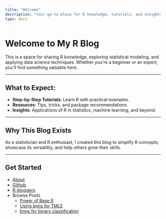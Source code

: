 ```yaml
---
title: "Welcome"
description: "Your go-to place for R knowledge, tutorials, and insights."
type: docs
---
```


# Welcome to My R Blog

This is a space for sharing R knowledge, exploring statistical modeling, and applying data science techniques. Whether you're a beginner or an expert, you'll find something valuable here.

---

## What to Expect:

- **Step-by-Step Tutorials**: Learn R with practical examples.
- **Resources**: Tips, tricks, and package recommendations.
- **Insights**: Applications of R in statistics, machine learning, and beyond.

---

## Why This Blog Exists

As a statistician and R enthusiast, I created this blog to simplify R concepts, showcase its versatility, and help others grow their skills.

---

## Get Started

- [About](/about/)
- [Github](https://github.com/swarnendu-stat/)
- [R-bloggers](http://www.r-bloggers.com)
- Browse Posts
  - [Power of Base R](/post/2025/01/17/power-of-base-R/)
  - [Using bnns for TMLE](/post/2025/01/17/bnns-for-tmle/)
  - [bnns for binary classification](/post/2025/04/18/bnns-binary-classification/)
